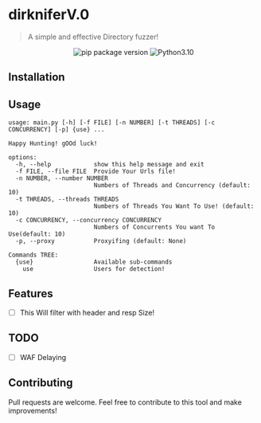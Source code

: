 # dirkniferV.0
> A simple and effective Directory fuzzer!

<div align="center">
<img src="https://img.shields.io/badge/version-1.0-blue" alt="pip package version">
<img alt="Python3.10" src="https://img.shields.io/badge/Python-3.10+-informational">
</div>

## Installation

## Usage
```
usage: main.py [-h] [-f FILE] [-n NUMBER] [-t THREADS] [-c CONCURRENCY] [-p] {use} ...

Happy Hunting! gOOd luck!

options:
  -h, --help            show this help message and exit
  -f FILE, --file FILE  Provide Your Urls file!
  -n NUMBER, --number NUMBER
                        Numbers of Threads and Concurrency (default: 10)
  -t THREADS, --threads THREADS
                        Numbers of Threads You Want To Use! (default: 10)
  -c CONCURRENCY, --concurrency CONCURRENCY
                        Numbers of Concurrents You want To Use(default: 10)
  -p, --proxy           Proxyifing (default: None)

Commands TREE:
  {use}                 Available sub-commands
    use                 Users for detection!

```

## Features
- [ ] This Will filter with header and resp Size!

## TODO

- [ ] WAF Delaying

## Contributing

Pull requests are welcome. Feel free to contribute to this tool and make improvements!

